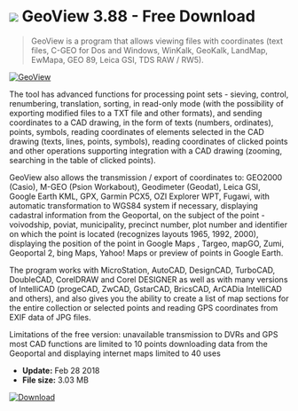 # ![](https://cdn.softexe.net/static/icon/win.gif) GeoView 3.88 - Free Download

> GeoView is a program that allows viewing files with coordinates (text files, C-GEO for Dos and Windows, WinKalk, GeoKalk, LandMap, EwMapa, GEO 89, Leica GSI, TDS RAW / RW5).

[![GeoView](https:https://tse3.mm.bing.net/th?id=OIP.Fby2LdMCGda5YepFPiOTxQHaEK&pid=Api)](https://softexe.net/win/business/other/geoview:pRfpp.html)

The tool has advanced functions for processing point sets - sieving, control, renumbering, translation, sorting, in read-only mode (with the possibility of exporting modified files to a TXT file and other formats), and sending coordinates to a CAD drawing, in the form of texts (numbers, ordinates), points, symbols, reading coordinates of elements selected in the CAD drawing (texts, lines, points, symbols), reading coordinates of clicked points and other operations supporting integration with a CAD drawing (zooming, searching in the table of clicked points).
 
 GeoView also allows the transmission / export of coordinates to: GEO2000 (Casio), M-GEO (Psion Workabout), Geodimeter (Geodat), Leica GSI, Google Earth KML, GPX, Garmin PCX5, OZI Explorer WPT, Fugawi, with automatic transformation to WGS84 system if necessary, displaying cadastral information from the Geoportal, on the subject of the point - voivodship, poviat, municipality, precinct number, plot number and identifier on which the point is located (recognizes layouts 1965, 1992, 2000), displaying the position of the point in Google Maps , Targeo, mapGO, Zumi, Geoportal 2, bing Maps, Yahoo! Maps or preview of points in Google Earth.
 
 The program works with MicroStation, AutoCAD, DesignCAD, TurboCAD, DoubleCAD, CorelDRAW and Corel DESIGNER as well as with many versions of IntelliCAD (progeCAD, ZwCAD, GstarCAD, BricsCAD, ArCADia IntelliCAD and others), and also gives you the ability to create a list of map sections for the entire collection or selected points and reading GPS coordinates from EXIF ​​data of JPG files.
 
 Limitations of the free version:
 unavailable transmission to DVRs and GPS
  most CAD functions are limited to 10 points
 downloading data from the Geoportal and displaying internet maps limited to 40 uses


- **Update:** Feb 28 2018
- **File size:** 3.03 MB

[![Download](https://cdn.softexe.net/static/img/download.png)](https://softexe.net/win/business/other/geoview:pRfpp.html)

